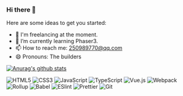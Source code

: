 ### Hi there 👋

Here are some ideas to get you started:

- 🔭 I'm freelancing at the moment.
- 🌱 I’m currently learning Phaser3.
- 📫 How to reach me: 250989770@qq.com
- 😄 Pronouns: The builders

[![Anurag's github stats](https://github-readme-stats.vercel.app/api?username=Rlagnl)](https://github.com/anuraghazra/github-readme-stats)

![HTML5](https://img.shields.io/badge/-HTML5-%23E44D27?style=flat-square&logo=html5&logoColor=ffffff)
![CSS3](https://img.shields.io/badge/-CSS3-%231572B6?style=flat-square&logo=css3)
![JavaScript](https://img.shields.io/badge/-JavaScript-%23F7DF1C?style=flat-square&logo=javascript&logoColor=000000&labelColor=%23F7DF1C&color=%23FFCE5A)
![TypeScript](https://img.shields.io/badge/-TypeScript-%23031d30?style=flat-square&logo=typescript)
![Vue.js](https://img.shields.io/badge/-Vue.js-%232c3e50?style=flat-square&logo=Vue.js)
![Webpack](https://img.shields.io/badge/-Webpack-%232C3A42?style=flat-square&logo=webpack)
![Rollup](https://img.shields.io/badge/-Rollup.js-%23434343?style=flat-square&logo=rollup.js)
![Babel](https://img.shields.io/badge/-Babel-%23142027?style=flat-square&logo=babel)
![ESlint](https://img.shields.io/badge/-ESLint-%234B32C3?style=flat-square&logo=eslint)
![Prettier](https://img.shields.io/badge/-Prettier-%23142027?style=flat-square&logo=prettier)
![Git](https://img.shields.io/badge/-Git-%23F05032?style=flat-square&logo=git&logoColor=%23ffffff)

<!-- 
- 👯 I’m looking to collaborate on ... 
- 🤔 I’m looking for help with ...
- 💬 Ask me about ...
- ⚡ Fun fact: ...
-->
